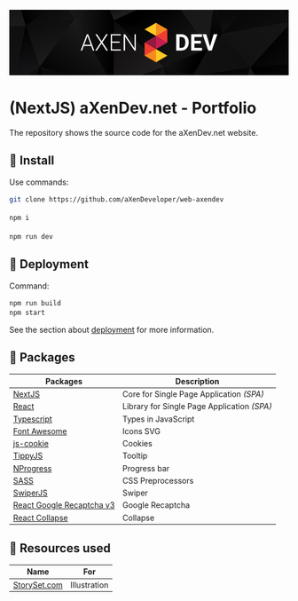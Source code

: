 ![GitHub Header](https://raw.githubusercontent.com/aXenDeveloper/aXenDeveloper/master/header-github.png)

# (NextJS) aXenDev.net - Portfolio

The repository shows the source code for the aXenDev.net website.

## 🧰 Install

Use commands:

```bash
git clone https://github.com/aXenDeveloper/web-axendev

npm i

npm run dev
```

## 🔨 Deployment

Command:

```bash
npm run build
npm start
```

See the section about [deployment](https://nextjs.org/docs/deployment) for more information.

## 📂 Packages

| Packages                                                                             | Description                                 |
| ------------------------------------------------------------------------------------ | ------------------------------------------- |
| [NextJS](https://nextjs.org/)                                                        | Core for Single Page Application _(SPA)_    |
| [React](https://reactjs.org/)                                                        | Library for Single Page Application _(SPA)_ |
| [Typescript](https://www.typescriptlang.org/)                                        | Types in JavaScript                         |
| [Font Awesome](https://fontawesome.com/)                                             | Icons SVG                                   |
| [js-cookie](https://www.npmjs.com/package/js-cookie)                                 | Cookies                                     |
| [TippyJS](https://atomiks.github.io/tippyjs/)                                        | Tooltip                                     |
| [NProgress](https://www.npmjs.com/package/nprogress)                                 | Progress bar                                |
| [SASS](https://www.npmjs.com/package/sass)                                           | CSS Preprocessors                           |
| [SwiperJS](https://swiperjs.com/)                                                    | Swiper                                      |
| [React Google Recaptcha v3](https://www.npmjs.com/package/react-google-recaptcha-v3) | Google Recaptcha                            |
| [React Collapse](https://www.npmjs.com/package/react-collapse)                       | Collapse                                    |

## 📝 Resources used

| Name                                  | For          |
| ------------------------------------- | ------------ |
| [StorySet.com](https://storyset.com/) | Illustration |
